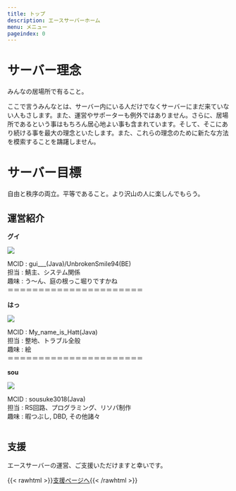 ```yaml
---
title: トップ
description: エースサーバーホーム
menu: メニュー
pageindex: 0
---
```

# サーバー理念

みんなの居場所で有ること。

ここで言うみんなとは、サーバー内にいる人だけでなくサーバーにまだ来ていない人もさします。また、運営やサポーターも例外ではありません。さらに、居場所であるという事はもちろん居心地よい事も含まれています。そして、そこにあり続ける事を最大の理念といたします。また、これらの理念のために新たな方法を模索することを躊躇しません。

# サーバー目標

自由と秩序の両立。平等であること。より沢山の人に楽しんでもらう。




## 運営紹介

**グイ**

![](/img/gui.png)

MCID : gui___(Java)/UnbrokenSmile94(BE)\
担当 : 鯖主、システム関係\
趣味 : う～ん、庭の根っこ堀りですかね\
＝＝＝＝＝＝＝＝＝＝＝＝＝＝＝＝＝＝＝＝＝＝

**はっ**

![](/img/hatt.png)

MCID : My_name_is_Hatt(Java)\
担当 : 整地、トラブル全般\
趣味 : 絵\
＝＝＝＝＝＝＝＝＝＝＝＝＝＝＝＝＝＝＝＝＝＝

**sou**

![](/img/sousuke.png)

MCID : sousuke3018(Java)\
担当 : RS回路、プログラミング、リソパ制作\
趣味 : 暇つぶし, DBD, その他諸々

![]()

## 支援

エースサーバーの運営、ご支援いただけますと幸いです。

{{< rawhtml >}}<a class="btn btn-primary rounded-pill px-5" href="/support">支援ページへ</a>{{< /rawhtml >}}